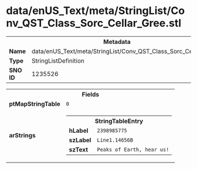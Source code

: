 <h1>data/enUS_Text/meta/StringList/Conv_QST_Class_Sorc_Cellar_Gree.stl</h1><table><tr><th colspan="100%">Metadata</th></tr><tr><td><b>Name</b></td><td>data/enUS_Text/meta/StringList/Conv_QST_Class_Sorc_Cellar_Gree.stl</td></tr><tr><td><b>Type</b></td><td>StringListDefinition</td></tr><tr><td><b>SNO ID</b></td><td>1235526</td></tr></table>

<table><tr><th colspan="100%">Fields</th></tr><tr><td><b>ptMapStringTable</b></td><td><code>0</code></td></tr><tr><td><b>arStrings</b></td><td><table><tr><th colspan="100%">StringTableEntry</th></tr><tr><td><b>hLabel</b></td><td><code>2398985775</code></td></tr><tr><td><b>szLabel</b></td><td><code>Line1.14656B</code></td></tr><tr><td><b>szText</b></td><td><code>Peaks of Earth, hear us!</code></td></tr></table>


</td></tr></table>

